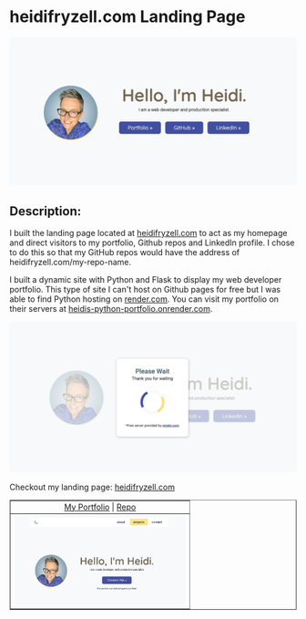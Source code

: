 # heidifryzell.com Landing Page

<img src="./images/screenshot.png" alt="screenshot of homepage on heidifryzell.com" />

## Description:

I built the landing page located at [heidifryzell.com](https://heidifryzell.com) to act as my homepage and direct visitors to my portfolio, Github repos and LinkedIn profile. I chose to do this so that my GitHub repos would have the address of heidifryzell.com/my-repo-name.

I built a dynamic site with Python and Flask to display my web developer portfolio. This type of site I can't host on Github pages for free but I was able to find Python hosting on [render.com](https://render.com). You can visit my portfolio on their servers at [heidis-python-portfolio.onrender.com](https://heidis-python-portfolio.onrender.com/).

<img src="./images/screenshot2.png" alt="screenshot of homepage on heidifryzell.com" />

Checkout my landing page: [heidifryzell.com](https://heidifryzell.com)

<table border="1">
  <tr>
    <td style="text-align: center;"><a href="https://heidifryzell.com">My Portfolio</a> | <a href="https://github.com/heidi37/my-python-portfolio">Repo</a></td>
  </tr>
  <tr>
    <td><a href="https://heidifryzell.com"><img width="300" src="https://raw.githubusercontent.com/heidi37/my-python-portfolio/main/static/images/screenshot.png" alt="screenshot of web development portfolio built with Python" /></a></td>
  </tr>
</table>